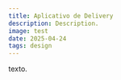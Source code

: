 ```yaml
---
title: Aplicativo de Delivery
description: Description.
image: test
date: 2025-04-24
tags: design
---
```


texto.